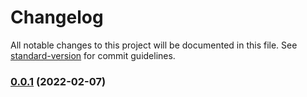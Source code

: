 # Changelog

All notable changes to this project will be documented in this file. See [standard-version](https://github.com/conventional-changelog/standard-version) for commit guidelines.

### [0.0.1](https://github.com/starkware-libs/starkgate-frontend/compare/v0.0.1-25...v0.0.1) (2022-02-07)
